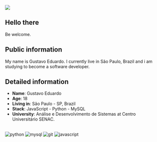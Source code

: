  </div>
  </a>
    <a target='_blank' href="https://www.linkedin.com/in/gustavo-eduardo09/">
        <img src="https://img.shields.io/badge/LinkedIn-0077B5?style=for-the-badge&logo=linkedin&logoColor=white">
   </a>
        
    
</div>

## Hello there

Be welcome.

## Public information

My name is Gustavo Eduardo. I currently live in São Paulo, Brazil and i am studying to become a software developer. 

## Detailed information

* **Name**: Gustavo Eduardo
* **Age**: 18
* **Living in**: São Paulo - SP, Brazil
* **Stack**: JavaScript - Python - MySQL 
* **University**: Análise e Desenvolvimento de Sistemas at Centro Universitário SENAC.

</div>

<div style="display: inline_block"><br> 
  <img align="center" alt="python" src="https://img.shields.io/badge/Python-14354C?style=for-the-badge&logo=python&logoColor=white">
  <img align="center" alt="mysql" src="https://img.shields.io/badge/MySQL-00000F?style=for-the-badge&logo=mysql&logoColor=white">
  <img align="center" alt="git" src="https://img.shields.io/badge/GIT-E44C30?style=for-the-badge&logo=git&logoColor=white">
  <img align="center" alt="javascript" src=https://img.shields.io/badge/JavaScript-323330?style=for-the-badge&logo=javascript&logoColor=F7DF1E>
  
  
 
 </div>
